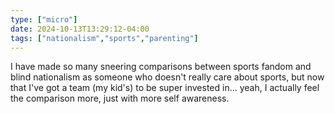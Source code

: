 ```yaml
---
type: ["micro"]
date: 2024-10-13T13:29:12-04:00
tags: ["nationalism","sports","parenting"]
---
```

I have made so many sneering comparisons between sports fandom and blind nationalism as someone who doesn't really care about sports, but now that I've got a team (my kid's) to be super invested in... yeah, I actually feel the comparison more, just with more self awareness.
